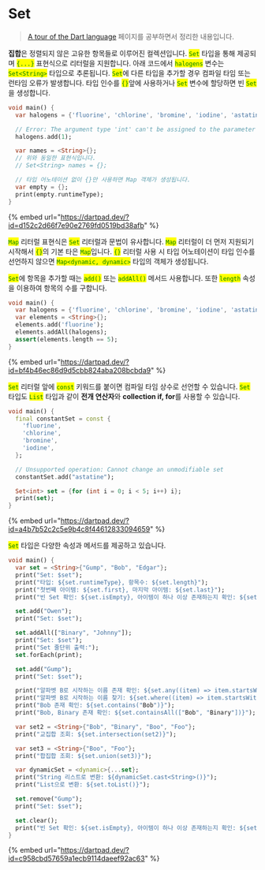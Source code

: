 # Set

> [A tour of the Dart language](https://dart.dev/guides/language/language-tour) 페이지를 공부하면서 정리한 내용입니다.

**집합**은 정렬되지 않은 고유한 항목들로 이루어진 컬렉션입니다. <mark style="color:green;">`Set`</mark> 타입을 통해 제공되며 <mark style="color:green;">`{...}`</mark> 표현식으로 리터럴을 지원합니다.  아래 코드에서 <mark style="color:green;">`halogens`</mark> 변수는 <mark style="color:green;">`Set<String>`</mark> 타입으로 추론됩니다. <mark style="color:green;">`Set`</mark>에 다른 타입을 추가할 경우 컴파일 타임 또는 런타임 오류가 발생합니다. 타입 인수를 <mark style="color:green;">`{}`</mark>앞에 사용하거나 <mark style="color:green;">`Set`</mark> 변수에 할당하면 빈 <mark style="color:green;">`Set`</mark>을 생성합니다.

```dart
void main() {
  var halogens = {'fluorine', 'chlorine', 'bromine', 'iodine', 'astatine'};

  // Error: The argument type 'int' can't be assigned to the parameter type 'String'.
  halogens.add(1);

  var names = <String>{};
  // 위와 동일한 표현식입니다.
  // Set<String> names = {};

  // 타입 어노테이션 없이 {}만 사용하면 Map 객체가 생성됩니다.
  var empty = {};
  print(empty.runtimeType);
}

```

{% embed url="https://dartpad.dev/?id=d152c2d66f7e90e2769fd0519bd38afb" %}

<mark style="color:green;">`Map`</mark> 리터럴 표현식은 <mark style="color:green;">`Set`</mark> 리터럴과 문법이 유사합니다. <mark style="color:green;">`Map`</mark> 리터럴이 더 먼저 지원되기 시작해서 <mark style="color:green;">`{}`</mark>의 기본 타은 <mark style="color:green;">`Map`</mark>입니다. <mark style="color:green;">`{}`</mark> 리터럴 사용 시 타입 어노테이션이 타입 인수를 선언하지 않으면 <mark style="color:green;">`Map<dynamic, dynamic>`</mark> 타입의 객체가 생성됩니다.

<mark style="color:green;">`Set`</mark>에 항목을 추가할 때는 <mark style="color:green;">`add()`</mark> 또는 <mark style="color:green;">`addAll()`</mark> 메서드 사용합니다. 또한 <mark style="color:green;">`length`</mark> 속성을 이용하여 항목의 수를 구합니다.

```dart
void main() {
  var halogens = {'fluorine', 'chlorine', 'bromine', 'iodine', 'astatine'};
  var elements = <String>{};
  elements.add('fluorine');
  elements.addAll(halogens);
  assert(elements.length == 5);
}
```

{% embed url="https://dartpad.dev/?id=bf4b46ec86d9d5cbb824aba208bcbda9" %}

<mark style="color:green;">`Set`</mark> 리터럴 앞에 <mark style="color:green;">`const`</mark> 키워드를 붙이면 컴파일 타임 상수로 선언할 수 있습니다. <mark style="color:green;">`Set`</mark> 타입도 <mark style="color:green;">`List`</mark> 타입과 같이 **전개 연산자**와 **collection if, for**를 사용할 수 있습니다.

```dart
void main() {
  final constantSet = const {
    'fluorine',
    'chlorine',
    'bromine',
    'iodine',
  };

  // Unsupported operation: Cannot change an unmodifiable set
  constantSet.add("astatine");

  Set<int> set = {for (int i = 0; i < 5; i++) i};
  print(set);
}

```

{% embed url="https://dartpad.dev/?id=a4b7b52c2c5e9b4c8f44612833094659" %}

<mark style="color:green;">`Set`</mark> 타입은 다양한 속성과 메서드를 제공하고 있습니다.

```dart
void main() {
  var set = <String>{"Gump", "Bob", "Edgar"};
  print("Set: $set");
  print("타입: ${set.runtimeType}, 항목수: ${set.length}");
  print("첫번째 아이템: ${set.first}, 마지막 아이템: ${set.last}");
  print("빈 Set 확인: ${set.isEmpty}, 아이템이 하나 이상 존재하는지 확인: ${set.isNotEmpty}");

  set.add("Owen");
  print("Set: $set");

  set.addAll(["Binary", "Johnny"]);
  print("Set: $set");
  print("Set 줄단위 출력:");
  set.forEach(print);

  set.add("Gump");
  print("Set: $set");

  print("알파벳 B로 시작하는 이름 존재 확인: ${set.any((item) => item.startsWith("B"))}");
  print("알파벳 B로 시작하는 이름 찾기: ${set.where((item) => item.startsWith("B"))}");
  print("Bob 존재 확인: ${set.contains("Bob")}");
  print("Bob, Binary 존재 확인: ${set.containsAll(["Bob", "Binary"])}");

  var set2 = <String>{"Bob", "Binary", "Boo", "Foo"};
  print("교집합 조회: ${set.intersection(set2)}");

  var set3 = <String>{"Boo", "Foo"};
  print("합집합 조회: ${set.union(set3)}");

  var dynamicSet = <dynamic>{...set};
  print("String 리스트로 변환: ${dynamicSet.cast<String>()}");
  print("List으로 변환: ${set.toList()}");

  set.remove("Gump");
  print("Set: $set");

  set.clear();
  print("빈 Set 확인: ${set.isEmpty}, 아이템이 하나 이상 존재하는지 확인: ${set.isNotEmpty}");
}
```

{% embed url="https://dartpad.dev/?id=c958cbd57659a1ecb9114daeef92ac63" %}

